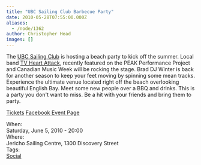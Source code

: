 ```yaml
---
title: "UBC Sailing Club Barbecue Party"
date: 2010-05-28T07:55:00.000Z
aliases:
  - /node/1362
author: Christopher Head
images: []
---
```


<div class="field field-name-body field-type-text-with-summary field-label-hidden"><div class="field-items"><div class="field-item even"><p>The <a href="http://ubcsailing.org/">UBC Sailing Club</a> is hosting a beach party to kick off the summer. Local band <a href="https://myspace.com/tvheartattack">TV Heart Attack</a>, recently featured on the PEAK Performance Project and Canadian Music Week will be rocking the stage. Brad DJ Winter is back for another season to keep your feet moving by spinning some mean tracks. Experience the ultimate venue located right off the beach overlooking beautiful English Bay. Meet some new people over a BBQ and drinks. This is a party you don&apos;t want to miss. Be a hit with your friends and bring them to party.</p>
<p><a href="http://brownpapertickets.com/event/111910">Tickets</a> <a href="https://facebook.com/event.php?eid=116660905036612">Facebook Event Page</a></p>
</div></div></div><div class="field field-name-field-dates field-type-datetime field-label-above"><div class="field-label">When:&#xA0;</div><div class="field-items"><div class="field-item even"><span class="date-display-single">Saturday, June 5, 2010 - 20:00</span></div></div></div><div class="field field-name-field-location field-type-text field-label-above"><div class="field-label">Where:&#xA0;</div><div class="field-items"><div class="field-item even">Jericho Sailing Centre, 1300 Discovery Street</div></div></div>    <footer>
    <div class="field field-name-field-tags field-type-taxonomy-term-reference field-label-above"><div class="field-label">Tags:&#xA0;</div><div class="field-items"><div class="field-item even"><a href="/social">Social</a></div></div></div>      </footer>
